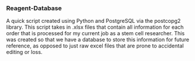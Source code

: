 ### Reagent-Database
A quick script created using Python and PostgreSQL via the postcopg2 library. This script takes in .xlsx files that contain all information for each order that is processed for my current job as a stem cell researcher. This was created so that we have a database to store this information for future reference, as opposed to just raw excel files that are prone to accidental editing or loss.